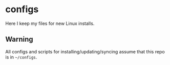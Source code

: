 
# configs

Here I keep my files for new Linux installs.

## Warning

All configs and scripts for installing/updating/syncing assume that this repo is in `~/configs`.
